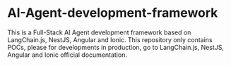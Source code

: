 # AI-Agent-development-framework

This is a Full-Stack AI Agent development framework based on LangChain.js, NestJS, Angular and Ionic. This repository only contains POCs, please for developments in production, go to LangChain.js, NestJS, Angular and Ionic official documentation.



